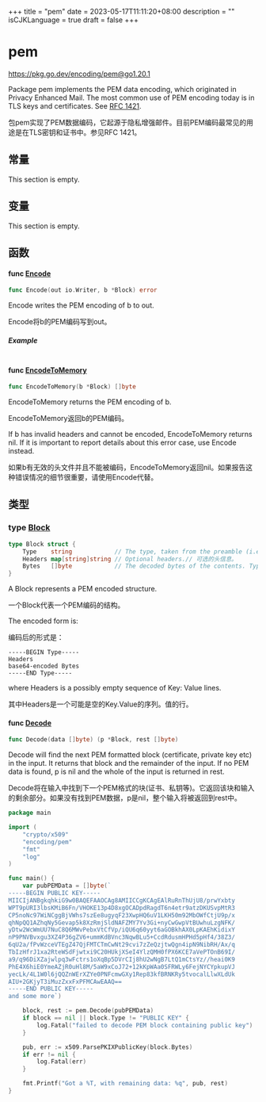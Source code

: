 +++
title = "pem"
date = 2023-05-17T11:11:20+08:00
description = ""
isCJKLanguage = true
draft = false
+++
# pem

https://pkg.go.dev/encoding/pem@go1.20.1



Package pem implements the PEM data encoding, which originated in Privacy Enhanced Mail. The most common use of PEM encoding today is in TLS keys and certificates. See [RFC 1421](https://rfc-editor.org/rfc/rfc1421.html).

包pem实现了PEM数据编码，它起源于隐私增强邮件。目前PEM编码最常见的用途是在TLS密钥和证书中。参见RFC 1421。






## 常量 

This section is empty.

## 变量

This section is empty.

## 函数

#### func [Encode](https://cs.opensource.google/go/go/+/go1.20.1:src/encoding/pem/pem.go;l=240) 

``` go linenums="1"
func Encode(out io.Writer, b *Block) error
```

Encode writes the PEM encoding of b to out.

Encode将b的PEM编码写到out。

##### Example
``` go linenums="1"
```

#### func [EncodeToMemory](https://cs.opensource.google/go/go/+/go1.20.1:src/encoding/pem/pem.go;l=310) 

``` go linenums="1"
func EncodeToMemory(b *Block) []byte
```

EncodeToMemory returns the PEM encoding of b.

EncodeToMemory返回b的PEM编码。

If b has invalid headers and cannot be encoded, EncodeToMemory returns nil. If it is important to report details about this error case, use Encode instead.

如果b有无效的头文件并且不能被编码，EncodeToMemory返回nil。如果报告这种错误情况的细节很重要，请使用Encode代替。

## 类型

### type [Block](https://cs.opensource.google/go/go/+/go1.20.1:src/encoding/pem/pem.go;l=29) 

``` go linenums="1"
type Block struct {
	Type    string            // The type, taken from the preamble (i.e. "RSA PRIVATE KEY").// 类型，取自序言(即 "RSA PRIVATE KEY")。
	Headers map[string]string // Optional headers.// 可选的头信息。
	Bytes   []byte            // The decoded bytes of the contents. Typically a DER encoded ASN.1 structure. // 解码后的内容字节数。通常是一个DER编码的ASN.1结构。
}
```

A Block represents a PEM encoded structure.

一个Block代表一个PEM编码的结构。

The encoded form is:

编码后的形式是：

```
-----BEGIN Type-----
Headers
base64-encoded Bytes
-----END Type-----
```

where Headers is a possibly empty sequence of Key: Value lines.

其中Headers是一个可能是空的Key.Value的序列。值的行。

#### func [Decode](https://cs.opensource.google/go/go/+/go1.20.1:src/encoding/pem/pem.go;l=89) 

``` go linenums="1"
func Decode(data []byte) (p *Block, rest []byte)
```

Decode will find the next PEM formatted block (certificate, private key etc) in the input. It returns that block and the remainder of the input. If no PEM data is found, p is nil and the whole of the input is returned in rest.

Decode将在输入中找到下一个PEM格式的块(证书、私钥等)。它返回该块和输入的剩余部分。如果没有找到PEM数据，p是nil，整个输入将被返回到rest中。

``` go linenums="1"
package main

import (
	"crypto/x509"
	"encoding/pem"
	"fmt"
	"log"
)

func main() {
	var pubPEMData = []byte(`
-----BEGIN PUBLIC KEY-----
MIICIjANBgkqhkiG9w0BAQEFAAOCAg8AMIICCgKCAgEAlRuRnThUjU8/prwYxbty
WPT9pURI3lbsKMiB6Fn/VHOKE13p4D8xgOCADpdRagdT6n4etr9atzDKUSvpMtR3
CP5noNc97WiNCggBjVWhs7szEe8ugyqF23XwpHQ6uV1LKH50m92MbOWfCtjU9p/x
qhNpQQ1AZhqNy5Gevap5k8XzRmjSldNAFZMY7Yv3Gi+nyCwGwpVtBUwhuLzgNFK/
yDtw2WcWmUU7NuC8Q6MWvPebxVtCfVp/iQU6q60yyt6aGOBkhAX0LpKAEhKidixY
nP9PNVBvxgu3XZ4P36gZV6+ummKdBVnc3NqwBLu5+CcdRdusmHPHd5pHf4/38Z3/
6qU2a/fPvWzceVTEgZ47QjFMTCTmCwNt29cvi7zZeQzjtwQgn4ipN9NibRH/Ax/q
TbIzHfrJ1xa2RteWSdFjwtxi9C20HUkjXSeI4YlzQMH0fPX6KCE7aVePTOnB69I/
a9/q96DiXZajwlpq3wFctrs1oXqBp5DVrCIj8hU2wNgB7LtQ1mCtsYz//heai0K9
PhE4X6hiE0YmeAZjR0uHl8M/5aW9xCoJ72+12kKpWAa0SFRWLy6FejNYCYpkupVJ
yecLk/4L1W0l6jQQZnWErXZYe0PNFcmwGXy1Rep83kfBRNKRy5tvocalLlwXLdUk
AIU+2GKjyT3iMuzZxxFxPFMCAwEAAQ==
-----END PUBLIC KEY-----
and some more`)

	block, rest := pem.Decode(pubPEMData)
	if block == nil || block.Type != "PUBLIC KEY" {
		log.Fatal("failed to decode PEM block containing public key")
	}

	pub, err := x509.ParsePKIXPublicKey(block.Bytes)
	if err != nil {
		log.Fatal(err)
	}

	fmt.Printf("Got a %T, with remaining data: %q", pub, rest)
}

```

